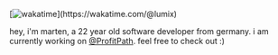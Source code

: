 
[![wakatime]([https://wakatime.com/badge/user/umix.svg](https://wakatime.com/badge/user/c420e5cb-2563-414d-94e2-415abca72637.svg))](https://wakatime.com/@lumix)

hey, i'm marten, a 22 year old software developer from germany.
i am currently working on [@ProfitPath](https://www.profitpath.app/). feel free to check out :)

<!--
**lumix17/lumix17** is a ✨ _special_ ✨ repository because its `README.md` (this file) appears on your GitHub profile.

Here are some ideas to get you started:

- 🔭 I’m currently working on ...
- 🌱 I’m currently learning ...
- 👯 I’m looking to collaborate on ...
- 🤔 I’m looking for help with ...
- 💬 Ask me about ...
- 📫 How to reach me: ...
- 😄 Pronouns: ...
- ⚡ Fun fact: ...
-->

